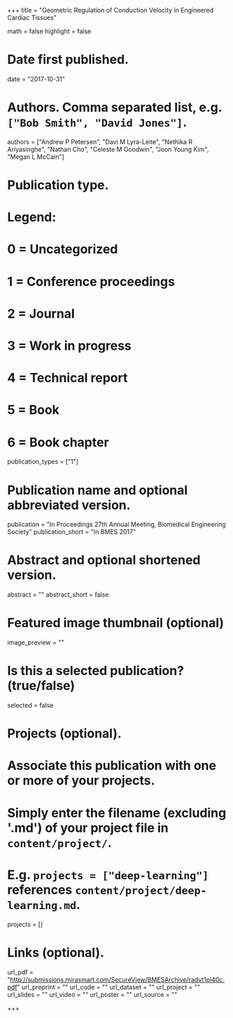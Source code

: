 +++
title = "Geometric Regulation of Conduction Velocity in Engineered Cardiac Tissues"

math = false
highlight = false

# Date first published.
date = "2017-10-31"

# Authors. Comma separated list, e.g. `["Bob Smith", "David Jones"]`.
authors = ["Andrew P Petersen", "Davi M Lyra-Leite", "Nethika R Ariyasinghe", "Nathan Cho", "Celeste M Goodwin", "Joon Young Kim", "Megan L McCain"]

# Publication type.
# Legend:
# 0 = Uncategorized
# 1 = Conference proceedings
# 2 = Journal
# 3 = Work in progress
# 4 = Technical report
# 5 = Book
# 6 = Book chapter
publication_types = ["1"]

# Publication name and optional abbreviated version.
publication = "In Proceedings 27th Annual Meeting, Biomedical Engineering Society"
publication_short = "In BMES 2017"

# Abstract and optional shortened version.
abstract = ""
abstract_short = false

# Featured image thumbnail (optional)
image_preview = ""

# Is this a selected publication? (true/false)
selected = false

# Projects (optional).
#   Associate this publication with one or more of your projects.
#   Simply enter the filename (excluding '.md') of your project file in `content/project/`.
#   E.g. `projects = ["deep-learning"]` references `content/project/deep-learning.md`.
projects = []

# Links (optional).
url_pdf = "http://submissions.mirasmart.com/SecureView/BMESArchive/radvt1pi40c.pdf"
url_preprint = ""
url_code = ""
url_dataset = ""
url_project = ""
url_slides = ""
url_video = ""
url_poster = ""
url_source = ""

+++
